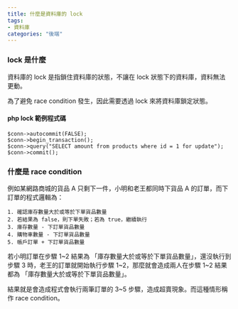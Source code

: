 ```yaml
---
title: 什麼是資料庫的 lock
tags:
- 資料庫
categories: "後端"
---
```

### lock 是什麼

資料庫的 lock 是指鎖住資料庫的狀態，不讓在 lock 狀態下的資料庫，資料無法更動。

為了避免 race condition 發生，因此需要透過 lock 來將資料庫鎖定狀態。

#### php lock 範例程式碼
```php=
$conn->autocommit(FALSE);  
$conn->begin_transaction();  
$conn->query("SELECT amount from products where id = 1 for update");  
$conn->commit();  
```


### 什麼是 race condition

例如某網路商城的貨品 A 只剩下一件，小明和老王都同時下貨品 A 的訂單，而下訂單的程式邏輯為：
```
1. 確認庫存數量大於或等於下單貨品數量
2. 若結果為 false，則下單失敗；若為 true，繼續執行
3. 庫存數量 - 下訂單貨品數量
4. 購物車數量 - 下訂單貨品數量
5. 帳戶訂單 + 下訂單貨品數量
```

若小明訂單在步驟 1~2 結果為 「庫存數量大於或等於下單貨品數量」，還沒執行到步驟 3 時，老王的訂單就開始執行步驟 1~2，那麼就會造成兩人在步驟 1~2 結果都為 「庫存數量大於或等於下單貨品數量」。

結果就是會造成程式會執行兩筆訂單的 3~5 步驟，造成超賣現象。而這種情形稱作 race condition。


